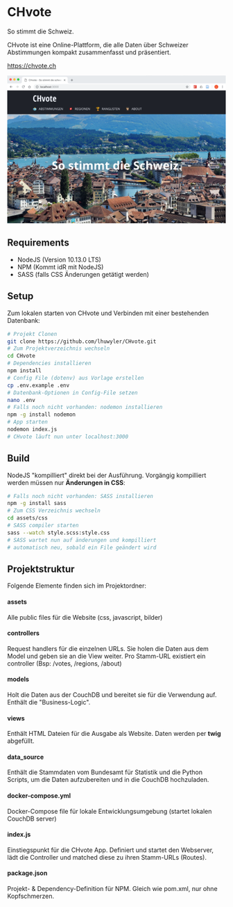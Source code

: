 # CHvote
So stimmt die Schweiz.

CHvote ist eine Online-Plattform, die alle Daten über Schweizer Abstimmungen kompakt zusammenfasst und präsentiert.

https://chvote.ch

![CHvote Start Screen](assets/images/chvote_screenshot.png "CHvote Start Screen")

## Requirements
- NodeJS (Version 10.13.0 LTS)
- NPM (Kommt idR mit NodeJS)
- SASS (falls CSS Änderungen getätigt werden)

## Setup
Zum lokalen starten von CHvote und Verbinden mit einer bestehenden Datenbank:
```bash
# Projekt Clonen
git clone https://github.com/lhuwyler/CHvote.git
# Zum Projektverzeichnis wechseln
cd CHvote
# Dependencies installieren
npm install
# Config File (dotenv) aus Vorlage erstellen
cp .env.example .env
# Datenbank-Optionen in Config-File setzen
nano .env
# Falls noch nicht vorhanden: nodemon installieren
npm -g install nodemon
# App starten
nodemon index.js
# CHvote läuft nun unter localhost:3000
```

## Build
NodeJS "kompilliert" direkt bei der Ausführung. Vorgängig kompilliert werden müssen nur __Änderungen in CSS__:

```bash
# Falls noch nicht vorhanden: SASS installieren
npm -g install sass
# Zum CSS Verzeichnis wechseln
cd assets/css
# SASS compiler starten
sass --watch style.scss:style.css
# SASS wartet nun auf änderungen und kompilliert
# automatisch neu, sobald ein File geändert wird
```

## Projektstruktur
Folgende Elemente finden sich im Projektordner:

#### assets
Alle public files für die Website (css, javascript, bilder)

#### controllers
Request handlers für die einzelnen URLs. Sie holen die Daten aus dem Model und geben sie an die View weiter. Pro Stamm-URL existiert ein controller (Bsp: /votes, /regions, /about)

#### models
Holt die Daten aus der CouchDB und bereitet sie für die Verwendung auf. Enthält die "Business-Logic".

#### views
Enthält HTML Dateien für die Ausgabe als Website. Daten werden per __twig__ abgefüllt.

#### data_source
Enthält die Stammdaten vom Bundesamt für Statistik und die Python Scripts, um die Daten aufzubereiten und in die CouchDB hochzuladen.

#### docker-compose.yml
Docker-Compose file für lokale Entwicklungsumgebung (startet lokalen CouchDB server)

#### index.js
Einstiegspunkt für die CHvote App. Definiert und startet den Webserver, lädt die Controller und matched diese zu ihren Stamm-URLs (Routes).

#### package.json
Projekt- & Dependency-Definition für NPM. Gleich wie pom.xml, nur ohne Kopfschmerzen.
